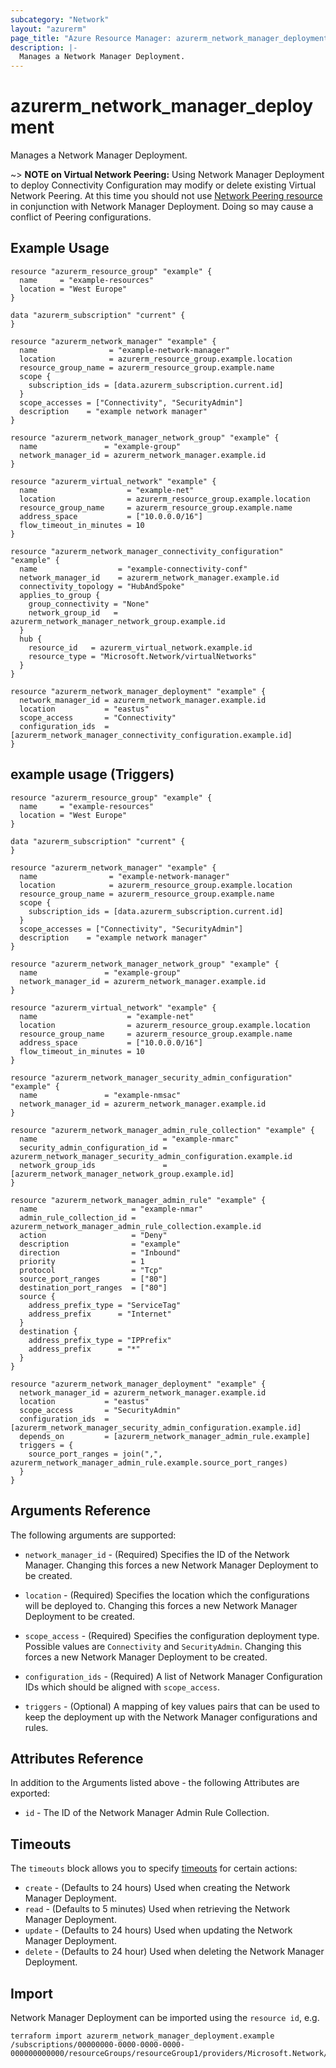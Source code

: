 ```yaml
---
subcategory: "Network"
layout: "azurerm"
page_title: "Azure Resource Manager: azurerm_network_manager_deployment"
description: |-
  Manages a Network Manager Deployment.
---
```


# azurerm_network_manager_deployment

Manages a Network Manager Deployment.

~> **NOTE on Virtual Network Peering:** Using Network Manager Deployment to deploy Connectivity Configuration may modify or delete existing Virtual Network Peering. At this time you should not use [Network Peering resource](https://registry.terraform.io/providers/hashicorp/azurerm/latest/docs/resources/virtual_network_peering) in conjunction with Network Manager Deployment. Doing so may cause a conflict of Peering configurations.

## Example Usage

```hcl
resource "azurerm_resource_group" "example" {
  name     = "example-resources"
  location = "West Europe"
}

data "azurerm_subscription" "current" {
}

resource "azurerm_network_manager" "example" {
  name                = "example-network-manager"
  location            = azurerm_resource_group.example.location
  resource_group_name = azurerm_resource_group.example.name
  scope {
    subscription_ids = [data.azurerm_subscription.current.id]
  }
  scope_accesses = ["Connectivity", "SecurityAdmin"]
  description    = "example network manager"
}

resource "azurerm_network_manager_network_group" "example" {
  name               = "example-group"
  network_manager_id = azurerm_network_manager.example.id
}

resource "azurerm_virtual_network" "example" {
  name                    = "example-net"
  location                = azurerm_resource_group.example.location
  resource_group_name     = azurerm_resource_group.example.name
  address_space           = ["10.0.0.0/16"]
  flow_timeout_in_minutes = 10
}

resource "azurerm_network_manager_connectivity_configuration" "example" {
  name                  = "example-connectivity-conf"
  network_manager_id    = azurerm_network_manager.example.id
  connectivity_topology = "HubAndSpoke"
  applies_to_group {
    group_connectivity = "None"
    network_group_id   = azurerm_network_manager_network_group.example.id
  }
  hub {
    resource_id   = azurerm_virtual_network.example.id
    resource_type = "Microsoft.Network/virtualNetworks"
  }
}

resource "azurerm_network_manager_deployment" "example" {
  network_manager_id = azurerm_network_manager.example.id
  location           = "eastus"
  scope_access       = "Connectivity"
  configuration_ids  = [azurerm_network_manager_connectivity_configuration.example.id]
}
```

## example usage (Triggers)

```hcl
resource "azurerm_resource_group" "example" {
  name     = "example-resources"
  location = "West Europe"
}

data "azurerm_subscription" "current" {
}

resource "azurerm_network_manager" "example" {
  name                = "example-network-manager"
  location            = azurerm_resource_group.example.location
  resource_group_name = azurerm_resource_group.example.name
  scope {
    subscription_ids = [data.azurerm_subscription.current.id]
  }
  scope_accesses = ["Connectivity", "SecurityAdmin"]
  description    = "example network manager"
}

resource "azurerm_network_manager_network_group" "example" {
  name               = "example-group"
  network_manager_id = azurerm_network_manager.example.id
}

resource "azurerm_virtual_network" "example" {
  name                    = "example-net"
  location                = azurerm_resource_group.example.location
  resource_group_name     = azurerm_resource_group.example.name
  address_space           = ["10.0.0.0/16"]
  flow_timeout_in_minutes = 10
}

resource "azurerm_network_manager_security_admin_configuration" "example" {
  name               = "example-nmsac"
  network_manager_id = azurerm_network_manager.example.id
}

resource "azurerm_network_manager_admin_rule_collection" "example" {
  name                            = "example-nmarc"
  security_admin_configuration_id = azurerm_network_manager_security_admin_configuration.example.id
  network_group_ids               = [azurerm_network_manager_network_group.example.id]
}

resource "azurerm_network_manager_admin_rule" "example" {
  name                     = "example-nmar"
  admin_rule_collection_id = azurerm_network_manager_admin_rule_collection.example.id
  action                   = "Deny"
  description              = "example"
  direction                = "Inbound"
  priority                 = 1
  protocol                 = "Tcp"
  source_port_ranges       = ["80"]
  destination_port_ranges  = ["80"]
  source {
    address_prefix_type = "ServiceTag"
    address_prefix      = "Internet"
  }
  destination {
    address_prefix_type = "IPPrefix"
    address_prefix      = "*"
  }
}

resource "azurerm_network_manager_deployment" "example" {
  network_manager_id = azurerm_network_manager.example.id
  location           = "eastus"
  scope_access       = "SecurityAdmin"
  configuration_ids  = [azurerm_network_manager_security_admin_configuration.example.id]
  depends_on         = [azurerm_network_manager_admin_rule.example]
  triggers = {
    source_port_ranges = join(",", azurerm_network_manager_admin_rule.example.source_port_ranges)
  }
}
```

## Arguments Reference

The following arguments are supported:

* `network_manager_id` - (Required) Specifies the ID of the Network Manager. Changing this forces a new Network Manager Deployment to be created.

* `location` - (Required) Specifies the location which the configurations will be deployed to. Changing this forces a new Network Manager Deployment to be created.

* `scope_access` - (Required) Specifies the configuration deployment type. Possible values are `Connectivity` and `SecurityAdmin`. Changing this forces a new Network Manager Deployment to be created.

* `configuration_ids` - (Required) A list of Network Manager Configuration IDs which should be aligned with `scope_access`.

* `triggers` - (Optional) A mapping of key values pairs that can be used to keep the deployment up with the Network Manager configurations and rules.

## Attributes Reference

In addition to the Arguments listed above - the following Attributes are exported:

* `id` - The ID of the Network Manager Admin Rule Collection.

## Timeouts

The `timeouts` block allows you to specify [timeouts](https://www.terraform.io/language/resources/syntax#operation-timeouts) for certain actions:

* `create` - (Defaults to 24 hours) Used when creating the Network Manager Deployment.
* `read` - (Defaults to 5 minutes) Used when retrieving the Network Manager Deployment.
* `update` - (Defaults to 24 hours) Used when updating the Network Manager Deployment.
* `delete` - (Defaults to 24 hour) Used when deleting the Network Manager Deployment.

## Import

Network Manager Deployment can be imported using the `resource id`, e.g.

```shell
terraform import azurerm_network_manager_deployment.example /subscriptions/00000000-0000-0000-0000-000000000000/resourceGroups/resourceGroup1/providers/Microsoft.Network/networkManagers/networkManager1/commit|eastus|Connectivity
```
